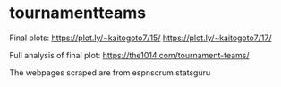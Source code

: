 # tournamentteams

Final plots: https://plot.ly/~kaitogoto7/15/ https://plot.ly/~kaitogoto7/17/

Full analysis of final plot: https://the1014.com/tournament-teams/

The webpages scraped are from espnscrum statsguru
